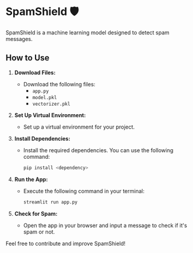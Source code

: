 # SpamShield 🛡️

SpamShield is a machine learning model designed to detect spam messages.

## How to Use

1. **Download Files:**
   - Download the following files:
     - `app.py`
     - `model.pkl`
     - `vectorizer.pkl`

2. **Set Up Virtual Environment:**
   - Set up a virtual environment for your project.

3. **Install Dependencies:**
   - Install the required dependencies. You can use the following command:
     ```bash
     pip install <dependency>
     ```

4. **Run the App:**
   - Execute the following command in your terminal:
     ```bash
     streamlit run app.py
     ```

5. **Check for Spam:**
   - Open the app in your browser and input a message to check if it's spam or not.

Feel free to contribute and improve SpamShield!
